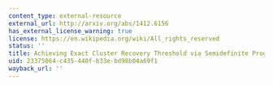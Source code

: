 ```yaml
---
content_type: external-resource
external_url: http://arxiv.org/abs/1412.6156
has_external_license_warning: true
license: https://en.wikipedia.org/wiki/All_rights_reserved
status: ''
title: Achieving Exact Cluster Recovery Threshold via Semidefinite Programming
uid: 23375064-c435-440f-b33e-bd98b04a69f1
wayback_url: ''
---
```

